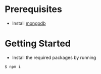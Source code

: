 # Prerequisites

- Install [mongodb](https://www.mongodb.com/try/download/community)

# Getting Started

- Install the required packages by running

```sh
$ npm i
```
